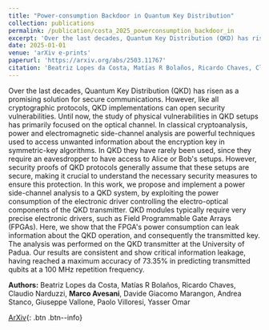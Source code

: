 ```yaml
---
title: "Power-consumption Backdoor in Quantum Key Distribution"
collection: publications
permalink: /publication/costa_2025_powerconsumption_backdoor_in
excerpt: 'Over the last decades, Quantum Key Distribution (QKD) has risen as a promising solution for secure communications. However, like all cryptographic protocols, QKD implementations can open security vuln...' if len(self.abstract) > 200 else self.abstract
date: 2025-01-01
venue: 'arXiv e-prints'
paperurl: 'https://arxiv.org/abs/2503.11767'
citation: 'Beatriz Lopes da Costa, Matías R Bolaños, Ricardo Chaves, Claudio Narduzzi, Marco Avesani, Davide..., "Power-consumption Backdoor in Quantum Key Distribution", arXiv e-prints, pp. arXiv: 2503.11767, (2025).'
---
```


Over the last decades, Quantum Key Distribution (QKD) has risen as a promising solution for secure communications. However, like all cryptographic protocols, QKD implementations can open security vulnerabilities. Until now, the study of physical vulnerabilities in QKD setups has primarily focused on the optical channel. In classical cryptoanalysis, power and electromagnetic side-channel analysis are powerful techniques used to access unwanted information about the encryption key in symmetric-key algorithms. In QKD they have rarely been used, since they require an eavesdropper to have access to Alice or Bob's setups. However, security proofs of QKD protocols generally assume that these setups are secure, making it crucial to understand the necessary security measures to ensure this protection. In this work, we propose and implement a power side-channel analysis to a QKD system, by exploiting the power consumption of the electronic driver controlling the electro-optical components of the QKD transmitter. QKD modules typically require very precise electronic drivers, such as Field Programmable Gate Arrays (FPGAs). Here, we show that the FPGA's power consumption can leak information about the QKD operation, and consequently the transmitted key. The analysis was performed on the QKD transmitter at the University of Padua. Our results are consistent and show critical information leakage, having reached a maximum accuracy of 73.35% in predicting transmitted qubits at a 100 MHz repetition frequency.

**Authors:** Beatriz Lopes da Costa, Matías R Bolaños, Ricardo Chaves, Claudio Narduzzi, **Marco Avesani**, Davide Giacomo Marangon, Andrea Stanco, Giuseppe Vallone, Paolo Villoresi, Yasser Omar


[ArXiv](https://arxiv.org/abs/2503.11767){: .btn .btn--info}
